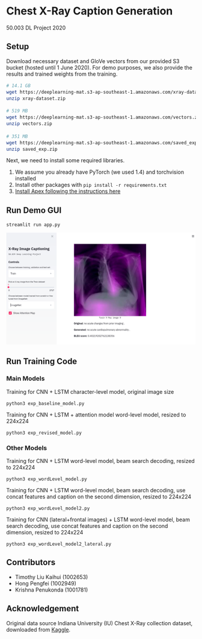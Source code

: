 # Chest X-Ray Caption Generation

50.003 DL Project 2020

## Setup

Download necessary dataset and GloVe vectors from our provided S3 bucket (hosted until 1 June 2020). For demo purposes, we also provide the results and trained weights from the training.

```bash
# 14.1 GB
wget https://deeplearning-mat.s3-ap-southeast-1.amazonaws.com/xray-dataset.zip
unzip xray-dataset.zip

# 519 MB
wget https://deeplearning-mat.s3-ap-southeast-1.amazonaws.com/vectors.zip
unzip vectors.zip

# 351 MB
wget https://deeplearning-mat.s3-ap-southeast-1.amazonaws.com/saved_exp.zip
unzip saved_exp.zip
```

Next, we need to install some required libraries.

1. We assume you already have PyTorch (we used 1.4) and torchvision installed
2. Install other packages with `pip install -r requirements.txt`
3. [Install Apex following the instructions here](https://github.com/NVIDIA/apex#quick-start)

## Run Demo GUI

```shell
streamlit run app.py
```

![GUI screenshot](assets/app.png)

## Run Training Code

### Main Models

Training for CNN + LSTM character-level model, original image size

```shell
python3 exp_baseline_model.py
```

Training for CNN + LSTM + attention model word-level model, resized to 224x224

```shell
python3 exp_revised_model.py
```

### Other Models

Training for CNN + LSTM word-level model, beam search decoding, resized to 224x224

```shell
python3 exp_wordLevel_model.py
```

Training for CNN + LSTM word-level model, beam search decoding, use concat features and caption on the second dimension, resized to 224x224

```shell
python3 exp_wordLevel_model2.py
```

Training for CNN (lateral+frontal images) + LSTM word-level model, beam search decoding, use concat features and caption on the second dimension, resized to 224x224

```shell
python3 exp_wordLevel_model2_lateral.py
```

## Contributors

* Timothy Liu Kaihui (1002653)
* Hong Pengfei (1002949)
* Krishna Penukonda (1001781)

## Acknowledgement

Original data source Indiana University (IU) Chest X-Ray collection dataset, downloaded from [Kaggle](https://www.kaggle.com/raddar/chest-xrays-indiana-university/data#).
